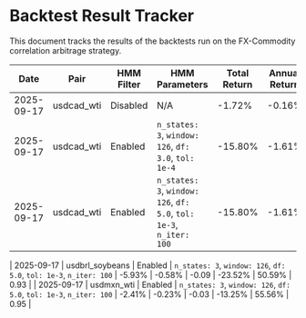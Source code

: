 # Backtest Result Tracker

This document tracks the results of the backtests run on the FX-Commodity correlation arbitrage strategy.

| Date       | Pair         | HMM Filter | HMM Parameters                               | Total Return | Annual Return | Sharpe Ratio | Max Drawdown | Win Rate | Profit Factor |
|------------|--------------|------------|----------------------------------------------|--------------|---------------|--------------|--------------|----------|---------------|
| 2025-09-17 | usdcad_wti   | Disabled   | N/A                                          | -1.72%       | -0.16%        | -0.02        | -22.21%      | 23.70%   | 0.97          |
| 2025-09-17 | usdcad_wti   | Enabled    | `n_states: 3`, `window: 126`, `df: 3.0`, `tol: 1e-4` | -15.80%      | -1.61%        | -0.21        | -30.23%      | 15.19%   | 0.81          |
| 2025-09-17 | usdcad_wti   | Enabled    | `n_states: 3`, `window: 126`, `df: 5.0`, `tol: 1e-3`, `n_iter: 100` | -15.80%      | -1.61%        | -0.21        | -30.23%      | 15.19%   | 0.81          |

| 2025-09-17 | usdbrl_soybeans | Enabled    | `n_states: 3`, `window: 126`, `df: 5.0`, `tol: 1e-3`, `n_iter: 100` | -5.93%       | -0.58%        | -0.09        | -23.52%     | 50.59%   | 0.93          |
| 2025-09-17 | usdmxn_wti      | Enabled    | `n_states: 3`, `window: 126`, `df: 5.0`, `tol: 1e-3`, `n_iter: 100` | -2.41%       | -0.23%        | -0.03        | -13.25%     | 55.56%   | 0.95          |